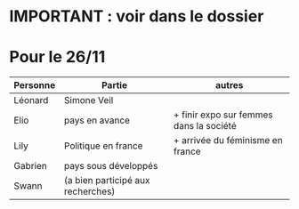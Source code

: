 # IMPORTANT : voir dans le dossier

# Pour le 26/11

| Personne | Partie | autres |
|-|-|-|
| Léonard | Simone Veil ||
| Elio | pays en avance | + finir expo sur femmes dans la société |
| Lily | Politique en france | + arrivée du féminisme en france |
| Gabrien | pays sous développés | |
| Swann | (a bien participé aux recherches) ||
